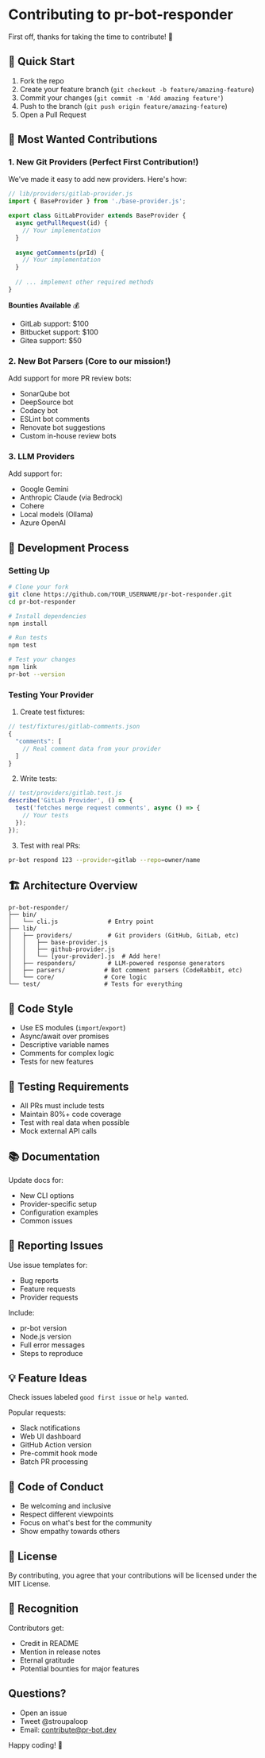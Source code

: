 # Contributing to pr-bot-responder

First off, thanks for taking the time to contribute! 🎉

## 🚀 Quick Start

1. Fork the repo
2. Create your feature branch (`git checkout -b feature/amazing-feature`)
3. Commit your changes (`git commit -m 'Add amazing feature'`)
4. Push to the branch (`git push origin feature/amazing-feature`)
5. Open a Pull Request

## 🎯 Most Wanted Contributions

### 1. New Git Providers (Perfect First Contribution!)

We've made it easy to add new providers. Here's how:

```javascript
// lib/providers/gitlab-provider.js
import { BaseProvider } from './base-provider.js';

export class GitLabProvider extends BaseProvider {
  async getPullRequest(id) {
    // Your implementation
  }
  
  async getComments(prId) {
    // Your implementation
  }
  
  // ... implement other required methods
}
```

**Bounties Available** 💰
- GitLab support: $100
- Bitbucket support: $100
- Gitea support: $50

### 2. New Bot Parsers (Core to our mission!)

Add support for more PR review bots:
- SonarQube bot
- DeepSource bot
- Codacy bot
- ESLint bot comments
- Renovate bot suggestions
- Custom in-house review bots

### 3. LLM Providers

Add support for:
- Google Gemini
- Anthropic Claude (via Bedrock)
- Cohere
- Local models (Ollama)
- Azure OpenAI

## 📝 Development Process

### Setting Up

```bash
# Clone your fork
git clone https://github.com/YOUR_USERNAME/pr-bot-responder.git
cd pr-bot-responder

# Install dependencies
npm install

# Run tests
npm test

# Test your changes
npm link
pr-bot --version
```

### Testing Your Provider

1. Create test fixtures:
```javascript
// test/fixtures/gitlab-comments.json
{
  "comments": [
    // Real comment data from your provider
  ]
}
```

2. Write tests:
```javascript
// test/providers/gitlab.test.js
describe('GitLab Provider', () => {
  test('fetches merge request comments', async () => {
    // Your tests
  });
});
```

3. Test with real PRs:
```bash
pr-bot respond 123 --provider=gitlab --repo=owner/name
```

## 🏗️ Architecture Overview

```
pr-bot-responder/
├── bin/
│   └── cli.js              # Entry point
├── lib/
│   ├── providers/          # Git providers (GitHub, GitLab, etc)
│   │   ├── base-provider.js
│   │   ├── github-provider.js
│   │   └── [your-provider].js  # Add here!
│   ├── responders/         # LLM-powered response generators
│   ├── parsers/           # Bot comment parsers (CodeRabbit, etc)
│   └── core/              # Core logic
└── test/                  # Tests for everything
```

## 🎨 Code Style

- Use ES modules (`import`/`export`)
- Async/await over promises
- Descriptive variable names
- Comments for complex logic
- Tests for new features

## 🧪 Testing Requirements

- All PRs must include tests
- Maintain 80%+ code coverage
- Test with real data when possible
- Mock external API calls

## 📚 Documentation

Update docs for:
- New CLI options
- Provider-specific setup
- Configuration examples
- Common issues

## 🐛 Reporting Issues

Use issue templates for:
- Bug reports
- Feature requests  
- Provider requests

Include:
- pr-bot version
- Node.js version
- Full error messages
- Steps to reproduce

## 💡 Feature Ideas

Check issues labeled `good first issue` or `help wanted`.

Popular requests:
- Slack notifications
- Web UI dashboard
- GitHub Action version
- Pre-commit hook mode
- Batch PR processing

## 🤝 Code of Conduct

- Be welcoming and inclusive
- Respect different viewpoints
- Focus on what's best for the community
- Show empathy towards others

## 📜 License

By contributing, you agree that your contributions will be licensed under the MIT License.

## 🎉 Recognition

Contributors get:
- Credit in README
- Mention in release notes
- Eternal gratitude
- Potential bounties for major features

## Questions?

- Open an issue
- Tweet @stroupaloop
- Email: contribute@pr-bot.dev

Happy coding! 🚀